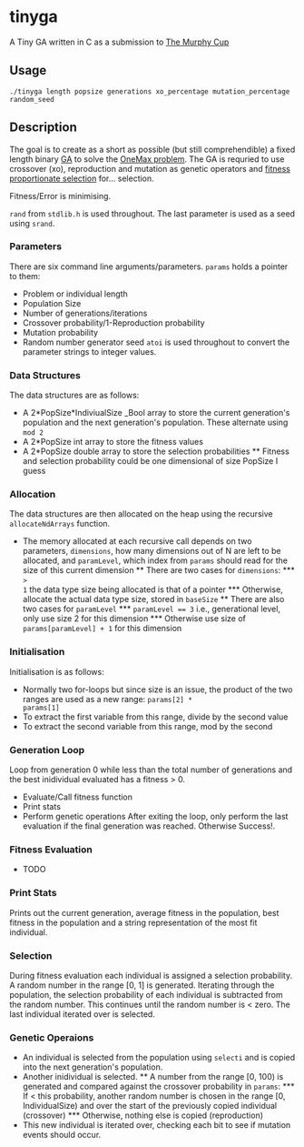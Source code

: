# tinyga #

A Tiny GA written in C as a submission to [The Murphy Cup](http://cup.murph.ie "The Murphy Cup")

## Usage ##

`./tinyga length popsize generations xo_percentage mutation_percentage random_seed`

## Description ##

The goal is to create as a short as possible (but still comprehendible) a fixed length binary [GA]() to solve the [OneMax problem](). The GA is requried to use crossover (xo), reproduction and mutation as genetic operators and [fitness proportionate selection]() for... selection.

Fitness/Error is minimising.

<code>rand</code> from <code>stdlib.h</code> is used throughout. The last parameter is used as a seed using <code>srand</code>.

### Parameters ###
There are six command line arguments/parameters. <code>params</code> holds a pointer to them:
* Problem or individual length
* Population Size
* Number of generations/iterations
* Crossover probability/1\-Reproduction probability
* Mutation probability
* Random number generator seed
<code>atoi</code> is used throughout to convert the parameter strings to integer values.
### Data Structures ###

The data structures are as follows:
* A 2\*PopSize\*IndiviualSize _Bool array to store the current generation's population and the next generation's population. These alternate using <code>mod 2</code>
* A 2\*PopSize int array to store the fitness values
* A 2\*PopSize double array to store the selection probabilities
** Fitness and selection probability could be one dimensional of size PopSize I guess

### Allocation ###

The data structures are then allocated on the heap using the recursive <code>allocateNdArrays</code> function. 
* The memory allocated at each recursive call depends on two parameters, <code>dimensions</code>, how many dimensions out of N are left to be allocated, and <code>paramLevel</code>, which index from <code>params</code> should read for the size of this current dimension
** There are two cases for <code>dimensions</code>:
*** <code>&gt; 1</code> the data type size being allocated is that of a pointer
*** Otherwise, allocate the actual data type size, stored in <code>baseSize</code>
** There are also two cases for <code>paramLevel</code>
*** <code>paramLevel \=\= 3</code> i.e., generational level, only use size 2 for this dimension
*** Otherwise use size of <code>params\[paramLevel\] \+ 1</code> for this dimension

### Initialisation ###

Initialisation is as follows:
* Normally two for-loops but since size is an issue, the product of the two ranges are used as a new range: <code>params\[2\] \* params\[1\]</code>
* To extract the first variable from this range, divide by the second value
* To extract the second variable from this range, mod by the second

### Generation Loop ###

Loop from generation 0 while less than the total number of generations and the best inidividual evaluated has a fitness &gt; 0.
* Evaluate/Call fitness function
* Print stats
* Perform genetic operations
After exiting the loop, only perform the last evaluation if the final generation was reached. Otherwise Success!.

### Fitness Evaluation ###
* TODO

### Print Stats ###

Prints out the current generation, average fitness in the population, best fitness in the population and a string representation of the most fit individual.

### Selection ###
During fitness evaluation each individual is assigned a selection probability. A random number in the range \[0, 1\] is generated. Iterating through the population, the selection probability of each individual is subtracted from the random number. This continues until the random number is &lt; zero. The last individual iterated over is selected. 

### Genetic Operaions ###
* An individual is selected from the population using <code>selecti</code> and is copied into the next generation's population.
* Another inidividual is selected.
** A number from the range \[0, 100\) is generated and compared against the crossover probability in <code>params</code>: 
*** If &lt; this probability, another random number is chosen in the range [0, IndividualSize) and over the start of the previously copied individual \(crossover\)
*** Otherwise, nothing else is copied \(reproduction\)
* This new individual is iterated over, checking each bit to see if mutation events should occur. 